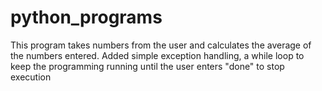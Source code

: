 # python_programs
This program takes numbers from the user and 
calculates the average of the numbers entered.
Added simple exception handling, a while loop 
to keep the programming running until the user 
enters "done" to stop execution



